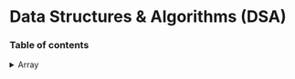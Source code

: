 # Data Structures & Algorithms (DSA)

### Table of contents

<details>
  <summary>Array</summary>
  <p align="left">
    <blockqoute>
     <strong>Definition</strong>: An array is a collection of similar data elements stored at contiguous memory locations.
    </blockquote>
    <br>
    <em>Time Complexity: O(n)</em>
    <br>
    <a href="./src/javascript/array">📙 JavaScript Examples</a>
    <tr>or<tr>
    <a href="./src/typescript/array">📘 TypeScript Examples</a>
  </p>
</details>

